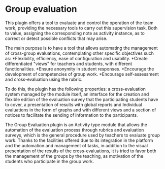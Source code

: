 # Group evaluation

This plugin offers a tool to evaluate and control the operation of the team work, providing the necessary tools to carry out this supervision task. Both to value, assigning the corresponding note as activity instance, as to correct or detect possible conflicts that may arise.

The main purpose is to have a tool that allows automating the management of cross-group evaluations, contemplating other specific objectives such as:
*Flexibility, efficiency, ease of configuration and usability.
*Create differentiated "views" for teachers and students, with different functionalities.
*Ensure anonymity in student responses.
*Encourage the development of competencies of group work.
*Encourage self-assessment and cross-evaluation using the rubric.

To do this, the plugin has the following properties: a cross-evaluation system managed by the module itself, an interface for the creation and flexible edition of the evaluation survey that the participating students have to cover, a presentation of results with global reports and Individual evaluations in the form of graphs and with different views and a section of notices to facilitate the sending of information to the participants.

The Group Evaluation plugin is an Activity type module that allows the automation of the evaluation process through rubrics and evaluation surveys, which is the general procedure used by teachers to evaluate group work. Thanks to the facilities offered due to its integration in the platform and the automation and management of tasks, in addition to the visual presentation of the results of the cross-evaluations, it is tried to favor both the management of the groups by the teaching, as motivation of the students who participate in the group work.

